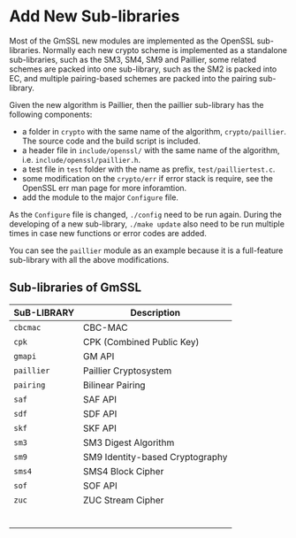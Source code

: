 # Add New Sub-libraries

Most of the GmSSL new modules are implemented as the OpenSSL sub-libraries.
Normally each new crypto scheme is implemented as a standalone sub-libraries,
such as the SM3, SM4, SM9 and Paillier, some related schemes are packed into
one sub-library, such as the SM2 is packed into EC, and multiple pairing-based
schemes are packed into the pairing sub-library.

Given the new algorithm is Paillier, then the paillier sub-library has the following components:

* a folder in `crypto` with the same name of the algorithm, `crypto/paillier`.
   The source code and the build script is included.
* a header file in `include/openssl/` with the same name of the algorithm, i.e. `include/openssl/paillier.h`.
* a test file in `test` folder with the name as prefix, `test/pailliertest.c`.
* some modification on the `crypto/err` if error stack is require, see the
   OpenSSL err man page for more inforamtion.
* add the module to the major `Configure` file.

As the `Configure` file is changed, `./config` need to be run again. During the
developing of a new sub-library, `./make update` also need to be run multiple
times in case new functions or error codes are added.

You can see the `paillier` module as an example because it is a full-feature
sub-library with all the above modifications.

## Sub-libraries of GmSSL

| SuB-LIBRARY | Description                     |
| ----------- | ------------------------------- |
| `cbcmac`    | CBC-MAC                         |
| `cpk`       | CPK (Combined Public Key)       |
| `gmapi`     | GM API                          |
| `paillier`  | Paillier Cryptosystem           |
| `pairing`   | Bilinear Pairing                |
| `saf`       | SAF API                         |
| `sdf`       | SDF API                         |
| `skf`       | SKF API                         |
| `sm3`       | SM3 Digest Algorithm            |
| `sm9`       | SM9 Identity-based Cryptography |
| `sms4`      | SMS4 Block Cipher               |
| `sof`       | SOF API                         |
| `zuc`       | ZUC Stream Cipher               |
|             |                                 |
|             |                                 |
|             |                                 |
|             |                                 |
|             |                                 |
|             |                                 |

